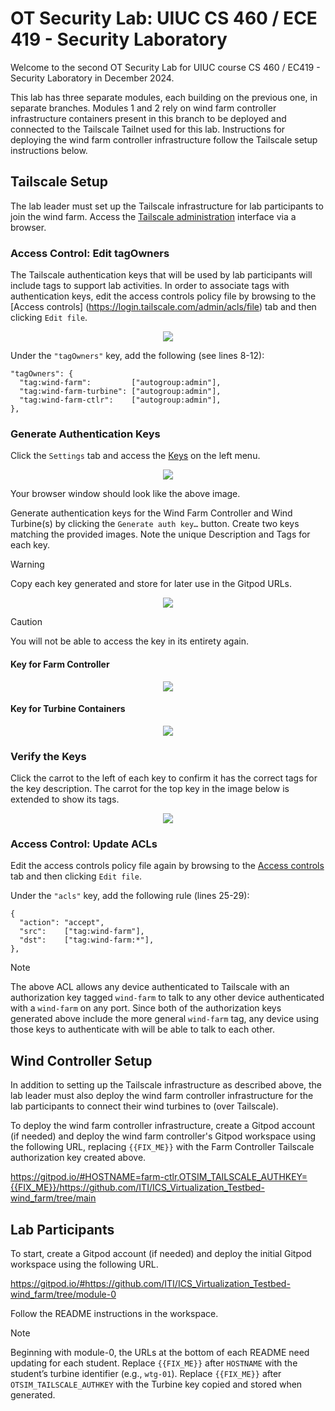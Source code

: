 # OT Security Lab: UIUC CS 460 / ECE 419 - Security Laboratory

Welcome to the second OT Security Lab for UIUC course CS 460 / EC419 - Security
Laboratory in December 2024.

This lab has three separate modules, each building on the previous one, in
separate branches. Modules 1 and 2 rely on wind farm controller infrastructure
containers present in this branch to be deployed and connected to the Tailscale
Tailnet used for this lab. Instructions for deploying the wind farm controller
infrastructure follow the Tailscale setup instructions below.

## Tailscale Setup

The lab leader must set up the Tailscale infrastructure for lab participants to
join the wind farm. Access the [Tailscale
administration](https://login.tailscale.com/admin/) interface via a browser.

### Access Control: Edit tagOwners

The Tailscale authentication keys that will be used by lab participants will
include tags to support lab activities. In order to associate tags with
authentication keys, edit the access controls policy file by browsing to the
[Access controls] (https://login.tailscale.com/admin/acls/file) tab and then
clicking `Edit file`.

<p align="center">
  <img src="images/06-edit_ac-file.png" />
</p>

Under the `"tagOwners"` key, add the following (see lines 8-12):

```
"tagOwners": {
  "tag:wind-farm":         ["autogroup:admin"],
  "tag:wind-farm-turbine": ["autogroup:admin"],
  "tag:wind-farm-ctlr":    ["autogroup:admin"],
},
```

### Generate Authentication Keys

Click the `Settings` tab and access the
[Keys](https://login.tailscale.com/admin/settings/keys) on the left menu.

<p align="center">
  <img src="images/01-manage_keys.png" />
</p>

Your browser window should look like the above image.

Generate authentication keys for the Wind Farm Controller and Wind Turbine(s) by 
clicking the `Generate auth key…` button. Create two keys matching the provided 
images. Note the unique Description and Tags for each key.

> [!WARNING]
> Copy each key generated and store for later use in the Gitpod URLs.

<p align="center">
  <img src="images/04-copy_keys.png" />
</p>

> [!CAUTION]
> You will not be able to access the key in its entirety again.

#### Key for Farm Controller

<p align="center">
  <img src="images/02-controller_key.png" />
</p>

#### Key for Turbine Containers

<p align="center">
  <img src="images/03-turbine_key.png" />
</p>

### Verify the Keys

Click the carrot to the left of each key to confirm it has the correct tags for 
the key description. The carrot for the top key in the image below is extended 
to show its tags.

<p align="center">
  <img src="images/05-verify_keys.png" />
</p>

### Access Control: Update ACLs

Edit the access controls policy file again by browsing to the [Access
controls](https://login.tailscale.com/admin/acls/file) tab and then clicking
`Edit file`.

Under the `"acls"` key, add the following rule (lines 25-29):

```
{
  "action": "accept",
  "src":    ["tag:wind-farm"],
  "dst":    ["tag:wind-farm:*"],
},
```

> [!NOTE]
> The above ACL allows any device authenticated to Tailscale with an
> authorization key tagged `wind-farm` to talk to any other device authenticated
> with a `wind-farm` on any port. Since both of the authorization keys generated
> above include the more general `wind-farm` tag, any device using those keys to
> authenticate with will be able to talk to each other.

## Wind Controller Setup

In addition to setting up the Tailscale infrastructure as described above, the
lab leader must also deploy the wind farm controller infrastructure for the lab
participants to connect their wind turbines to (over Tailscale).

To deploy the wind farm controller infrastructure, create a Gitpod account (if
needed) and deploy the wind farm controller's Gitpod workspace using the
following URL, replacing `{{FIX_ME}}` with the Farm Controller Tailscale
authorization key created above.

https://gitpod.io/#HOSTNAME=farm-ctlr,OTSIM_TAILSCALE_AUTHKEY={{FIX_ME}}/https://github.com/ITI/ICS_Virtualization_Testbed-wind_farm/tree/main

## Lab Participants

To start, create a Gitpod account (if needed) and deploy the initial Gitpod
workspace using the following URL.

https://gitpod.io/#https://github.com/ITI/ICS_Virtualization_Testbed-wind_farm/tree/module-0

Follow the README instructions in the workspace.

> [!NOTE]  
> Beginning with module-0, the URLs at the bottom of each README need updating
> for each student. Replace `{{FIX_ME}}` after `HOSTNAME` with the student’s
> turbine identifier (e.g., `wtg-01`). Replace `{{FIX_ME}}` after
> `OTSIM_TAILSCALE_AUTHKEY` with the Turbine key copied and stored when
> generated.
